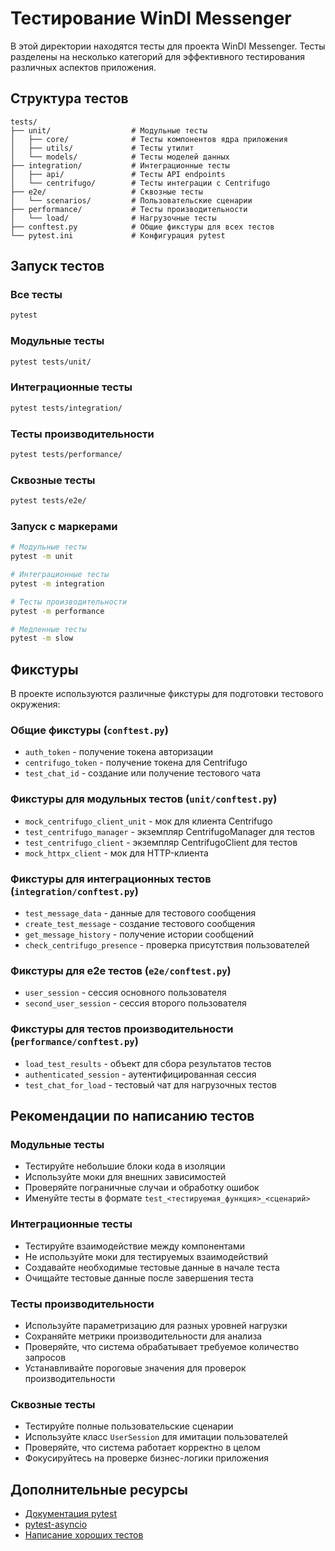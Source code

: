 # Тестирование WinDI Messenger

В этой директории находятся тесты для проекта WinDI Messenger. Тесты разделены на несколько категорий для эффективного тестирования различных аспектов приложения.

## Структура тестов

```
tests/
├── unit/                  # Модульные тесты
│   ├── core/              # Тесты компонентов ядра приложения
│   ├── utils/             # Тесты утилит
│   └── models/            # Тесты моделей данных
├── integration/           # Интеграционные тесты
│   ├── api/               # Тесты API endpoints
│   └── centrifugo/        # Тесты интеграции с Centrifugo
├── e2e/                   # Сквозные тесты
│   └── scenarios/         # Пользовательские сценарии
├── performance/           # Тесты производительности
│   └── load/              # Нагрузочные тесты
├── conftest.py            # Общие фикстуры для всех тестов
└── pytest.ini             # Конфигурация pytest
```

## Запуск тестов

### Все тесты

```bash
pytest
```

### Модульные тесты

```bash
pytest tests/unit/
```

### Интеграционные тесты

```bash
pytest tests/integration/
```

### Тесты производительности

```bash
pytest tests/performance/
```

### Сквозные тесты

```bash
pytest tests/e2e/
```

### Запуск с маркерами

```bash
# Модульные тесты
pytest -m unit

# Интеграционные тесты
pytest -m integration

# Тесты производительности
pytest -m performance

# Медленные тесты
pytest -m slow
```

## Фикстуры

В проекте используются различные фикстуры для подготовки тестового окружения:

### Общие фикстуры (`conftest.py`)

- `auth_token` - получение токена авторизации
- `centrifugo_token` - получение токена для Centrifugo
- `test_chat_id` - создание или получение тестового чата

### Фикстуры для модульных тестов (`unit/conftest.py`)

- `mock_centrifugo_client_unit` - мок для клиента Centrifugo
- `test_centrifugo_manager` - экземпляр CentrifugoManager для тестов
- `test_centrifugo_client` - экземпляр CentrifugoClient для тестов
- `mock_httpx_client` - мок для HTTP-клиента

### Фикстуры для интеграционных тестов (`integration/conftest.py`)

- `test_message_data` - данные для тестового сообщения
- `create_test_message` - создание тестового сообщения
- `get_message_history` - получение истории сообщений
- `check_centrifugo_presence` - проверка присутствия пользователей

### Фикстуры для e2e тестов (`e2e/conftest.py`)

- `user_session` - сессия основного пользователя
- `second_user_session` - сессия второго пользователя

### Фикстуры для тестов производительности (`performance/conftest.py`)

- `load_test_results` - объект для сбора результатов тестов
- `authenticated_session` - аутентифицированная сессия
- `test_chat_for_load` - тестовый чат для нагрузочных тестов

## Рекомендации по написанию тестов

### Модульные тесты

- Тестируйте небольшие блоки кода в изоляции
- Используйте моки для внешних зависимостей
- Проверяйте пограничные случаи и обработку ошибок
- Именуйте тесты в формате `test_<тестируемая_функция>_<сценарий>`

### Интеграционные тесты

- Тестируйте взаимодействие между компонентами
- Не используйте моки для тестируемых взаимодействий
- Создавайте необходимые тестовые данные в начале теста
- Очищайте тестовые данные после завершения теста

### Тесты производительности

- Используйте параметризацию для разных уровней нагрузки
- Сохраняйте метрики производительности для анализа
- Проверяйте, что система обрабатывает требуемое количество запросов
- Устанавливайте пороговые значения для проверок производительности

### Сквозные тесты

- Тестируйте полные пользовательские сценарии
- Используйте класс `UserSession` для имитации пользователей
- Проверяйте, что система работает корректно в целом
- Фокусируйтесь на проверке бизнес-логики приложения

## Дополнительные ресурсы

- [Документация pytest](https://docs.pytest.org/)
- [pytest-asyncio](https://github.com/pytest-dev/pytest-asyncio)
- [Написание хороших тестов](https://docs.pytest.org/en/latest/goodpractices.html) 